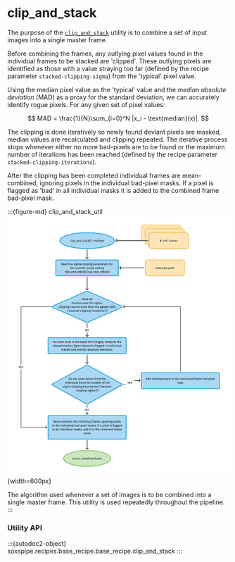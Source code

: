 # clip_and_stack

The purpose of the [`clip_and_stack`](#soxspipe.recipes.base_recipe.base_recipe.clip_and_stack) utility is to combine a set of input images into a single master frame.

Before combining the frames, any outlying pixel values found in the individual frames to be stacked are 'clipped'. These outlying pixels are identified as those with a value straying too far (defined by the recipe parameter `stacked-clipping-sigma`) from the 'typical' pixel value.

Using the median pixel value as the 'typical' value and the *median absolute deviation* (MAD) as a proxy for the standard deviation, we can accurately identify rogue pixels. For any given set of pixel values:

$$
MAD = \frac{1}{N}\sum_{i=0}^N |x_i - \text{median}(x)|.
$$

The clipping is done iteratively so newly found deviant pixels are masked, median values are recalculated and clipping repeated. The iterative process stops whenever either no more bad-pixels are to be found or the maximum number of iterations has been reached (defined by the recipe parameter `stacked-clipping-iterations`).

After the clipping has been completed individual frames are mean-combined, ignoring pixels in the individual bad-pixel masks. If a pixel is flagged as 'bad' in all individual masks it is added to the combined frame bad-pixel mask.


:::{figure-md} clip_and_stack_util
![](clip_and_stack.png){width=600px}

The algorithm used whenever a set of images is to be combined into a single master frame. This utility is used repeatedly throughout the pipeline.
:::


### Utility API

:::{autodoc2-object} soxspipe.recipes.base_recipe.base_recipe.clip_and_stack
:::
